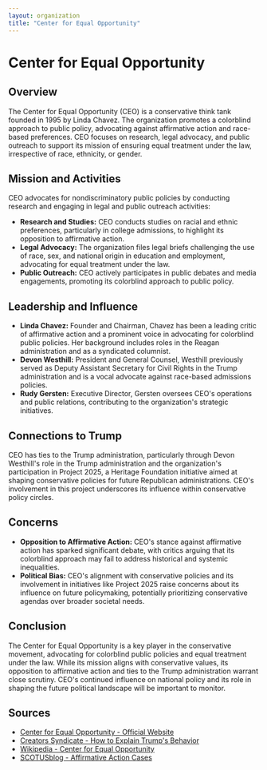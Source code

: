```yaml
---
layout: organization
title: "Center for Equal Opportunity"
---
```


# Center for Equal Opportunity

## Overview
The Center for Equal Opportunity (CEO) is a conservative think tank founded in 1995 by Linda Chavez. The organization promotes a colorblind approach to public policy, advocating against affirmative action and race-based preferences. CEO focuses on research, legal advocacy, and public outreach to support its mission of ensuring equal treatment under the law, irrespective of race, ethnicity, or gender.

## Mission and Activities
CEO advocates for nondiscriminatory public policies by conducting research and engaging in legal and public outreach activities:
- **Research and Studies:** CEO conducts studies on racial and ethnic preferences, particularly in college admissions, to highlight its opposition to affirmative action.
- **Legal Advocacy:** The organization files legal briefs challenging the use of race, sex, and national origin in education and employment, advocating for equal treatment under the law.
- **Public Outreach:** CEO actively participates in public debates and media engagements, promoting its colorblind approach to public policy.

## Leadership and Influence
- **Linda Chavez:** Founder and Chairman, Chavez has been a leading critic of affirmative action and a prominent voice in advocating for colorblind public policies. Her background includes roles in the Reagan administration and as a syndicated columnist.
- **Devon Westhill:** President and General Counsel, Westhill previously served as Deputy Assistant Secretary for Civil Rights in the Trump administration and is a vocal advocate against race-based admissions policies.
- **Rudy Gersten:** Executive Director, Gersten oversees CEO's operations and public relations, contributing to the organization's strategic initiatives.

## Connections to Trump
CEO has ties to the Trump administration, particularly through Devon Westhill's role in the Trump administration and the organization's participation in Project 2025, a Heritage Foundation initiative aimed at shaping conservative policies for future Republican administrations. CEO's involvement in this project underscores its influence within conservative policy circles.

## Concerns
- **Opposition to Affirmative Action:** CEO's stance against affirmative action has sparked significant debate, with critics arguing that its colorblind approach may fail to address historical and systemic inequalities.
- **Political Bias:** CEO's alignment with conservative policies and its involvement in initiatives like Project 2025 raise concerns about its influence on future policymaking, potentially prioritizing conservative agendas over broader societal needs.

## Conclusion
The Center for Equal Opportunity is a key player in the conservative movement, advocating for colorblind public policies and equal treatment under the law. While its mission aligns with conservative values, its opposition to affirmative action and ties to the Trump administration warrant close scrutiny. CEO's continued influence on national policy and its role in shaping the future political landscape will be important to monitor.

## Sources
- [Center for Equal Opportunity - Official Website](https://www.ceousa.org)
- [Creators Syndicate - How to Explain Trump's Behavior](https://www.creators.com)
- [Wikipedia - Center for Equal Opportunity](https://en.wikipedia.org/wiki/Center_for_Equal_Opportunity)
- [SCOTUSblog - Affirmative Action Cases](https://www.scotusblog.com)
